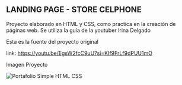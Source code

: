 ## LANDING PAGE - STORE CELPHONE
Proyecto elaborado en HTML y CSS, como practica en la creación de páginas web. Se utiliza la guía de la youtuber Irina Delgado

Esta es la fuente del proyecto original

link: https://youtu.be/EgsW2fcC9uU?si=KIf9FrLf9dPUU1mO

Imagen Proyecto

![Portafolio Simple HTML   CSS](https://github.com/FranciscoTulkn/LandingPage-PortafolioSimple/assets/88959166/72d7780b-4787-4d3a-a164-80879bc650e8)

